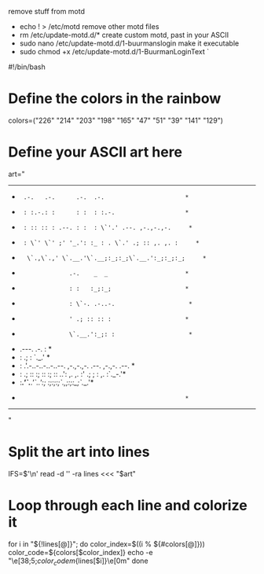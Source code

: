 
remove stuff from motd
- echo ! > /etc/motd
remove other motd files
- rm /etc/update-motd.d/*
create custom motd, past in your ASCII
- sudo nano /etc/update-motd.d/1-buurmanslogin
make it executable
- sudo chmod +x /etc/update-motd.d/1-BuurmanLoginText
`

#!/bin/bash

# Define the colors in the rainbow
colors=("226" "214" "203" "198" "165" "47" "51" "39" "141" "129")


# Define your ASCII art here
art="
******************************************************
*      .-.   .-.      .-.  .-.                       *
*      : :.-.: :      : :  : :.-.                    *
*      : :: :: : .--. : :  : \`'.' .--. ,-.,-.,-.     *
*      : \`' \`' ;' '_.': :_ : . \`.' .; :: ,. ,. :     *
*       \`.,\`.,' \`.__.'\`.__;:_;:_;\`.__.':_;:_;:_;     *
*                   .-.    _  _                      *
*                   : :   :_;:_;                     *
*                   : \`-. .-..-.                     *
*                   ' .; :: :: :                     *
*                   \`.__.':_;: :                     *
* .---.                    .-. :                     *
* : .; :                  \`._.'                      *
* :   .'.-..-..-..-..--. ,-.,-.,-. .--.  ,-.,-. .--. *
* : .; :: :; :: :; :: ..': ,. ,. :' .; ; : ,. :\`._-.'*
* :___.'\`.__.'\`.__.':_;  :_;:_;:_;\`.__,_;:_;:_;\`.__.'*
*                                                    *
******************************************************
"

# Split the art into lines
IFS=$'\n' read -d '' -ra lines <<< "$art"

# Loop through each line and colorize it
for i in "${!lines[@]}"; do
    color_index=$((i % ${#colors[@]}))
    color_code=${colors[$color_index]}
    echo -e "\e[38;5;${color_code}m${lines[$i]}\e[0m"
done

```
